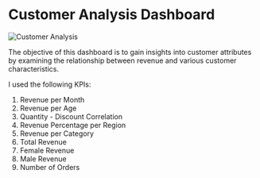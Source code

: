 # Customer Analysis Dashboard #

![Customer Analysis](https://github.com/AfnanAbouElwafa/Tableau-Dashboards/assets/60342798/95fcf4a6-1d35-4e02-826c-f5158b51b032)

The objective of this dashboard is to gain insights into customer attributes by examining the relationship between revenue and various customer characteristics.

I used the following KPIs:
1. Revenue per Month
2. Revenue per Age
3. Quantity - Discount Correlation
4. Revenue Percentage per Region
5. Revenue per Category
6. Total Revenue
7. Female Revenue
8. Male Revenue
9. Number of Orders
